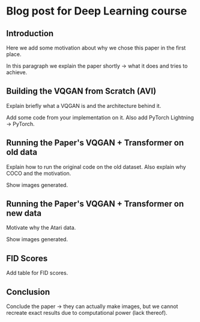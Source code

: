 # Blog post for Deep Learning course

## Introduction
Here we add some motivation about why we chose this paper in the first place.

In this paragraph we explain the paper shortly -> what it does and tries to achieve.



## Building the VQGAN from Scratch (AVI)
Explain briefly what a VQGAN is and the architecture behind it.

Add some code from your implementation on it. Also add PyTorch Lightning -> PyTorch.


## Running the Paper's VQGAN + Transformer on old data
Explain how to run the original code on the old dataset. Also explain why COCO and the motivation.

Show images generated.


## Running the Paper's VQGAN + Transformer on new data
Motivate why the Atari data.

Show images generated.



## FID Scores
Add table for FID scores.


## Conclusion
Conclude the paper -> they can actually make images, but we cannot recreate exact results due to computational power (lack thereof).